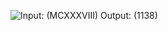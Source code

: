 ![Input: (MCXXXVIII)  Output: (1138)]("https://github.com/Tan12d/Leetcode/blob/master/Leetcode_13/1.png")
